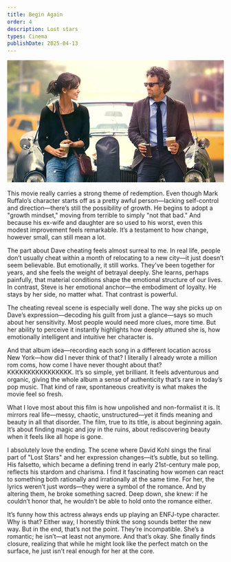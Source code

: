 ```yaml
---
title: Begin Again
order: 4
description: Lost stars
types: Cinema
publishDate: 2025-04-13
---
```



![alt text](image-1.png)

This movie really carries a strong theme of redemption. Even though Mark Ruffalo’s character starts off as a pretty awful person—lacking self-control and direction—there’s still the possibility of growth. He begins to adopt a "growth mindset," moving from terrible to simply "not that bad." And because his ex-wife and daughter are so used to his worst, even this modest improvement feels remarkable. It’s a testament to how change, however small, can still mean a lot.

The part about Dave cheating feels almost surreal to me. In real life, people don’t usually cheat within a month of relocating to a new city—it just doesn’t seem believable. But emotionally, it still works. They've been together for years, and she feels the weight of betrayal deeply. She learns, perhaps painfully, that material conditions shape the emotional structure of our lives. In contrast, Steve is her emotional anchor—the embodiment of loyalty. He stays by her side, no matter what. That contrast is powerful.

The cheating reveal scene is especially well done. The way she picks up on Dave’s expression—decoding his guilt from just a glance—says so much about her sensitivity. Most people would need more clues, more time. But her ability to perceive it instantly highlights how deeply attuned she is, how emotionally intelligent and intuitive her character is.

And that album idea—recording each song in a different location across New York—how did I never think of that? I literally I already wrote a million rom coms, how come I have never thought about that? KKKKKKKKKKKKKKKK. It’s so simple, yet brilliant. It feels adventurous and organic, giving the whole album a sense of authenticity that’s rare in today’s pop music. That kind of raw, spontaneous creativity is what makes the movie feel so fresh.

What I love most about this film is how unpolished and non-formalist it is. It mirrors real life—messy, chaotic, unstructured—yet it finds meaning and beauty in all that disorder. The film, true to its title, is about beginning again. It’s about finding magic and joy in the ruins, about rediscovering beauty when it feels like all hope is gone.

I absolutely love the ending. The scene where David Kohl sings the final part of "Lost Stars" and her expression changes—it’s subtle, but so telling. His falsetto, which became a defining trend in early 21st-century male pop, reflects his stardom and charisma. I find it fascinating how women can react to something both rationally and irrationally at the same time. For her, the lyrics weren’t just words—they were a symbol of the romance. And by altering them, he broke something sacred. Deep down, she knew: if he couldn’t honor that, he wouldn’t be able to hold onto the romance either.

It’s funny how this actress always ends up playing an ENFJ-type character. Why is that? Either way, I honestly think the song sounds better the new way. But in the end, that’s not the point. They’re incompatible. She’s a romantic; he isn’t—at least not anymore. And that’s okay. She finally finds closure, realizing that while he might look like the perfect match on the surface, he just isn’t real enough for her at the core.